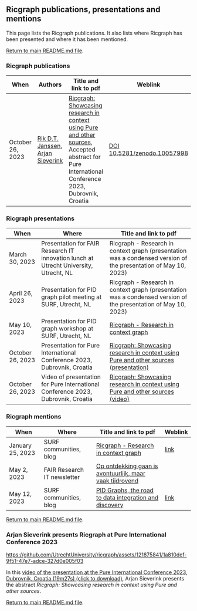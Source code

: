 ## Ricgraph publications, presentations and mentions

This page lists the Ricgraph publications. It also lists where Ricgraph has been 
presented and where it has been mentioned. 

[Return to main README.md file](../README.md).

### Ricgraph publications

| When             | Authors                                                                                                             | Title and link to pdf                                                                                                                                                                                                                                                                                | Weblink                                                                 |
|------------------|---------------------------------------------------------------------------------------------------------------------|------------------------------------------------------------------------------------------------------------------------------------------------------------------------------------------------------------------------------------------------------------------------------------------------------|-------------------------------------------------------------------------|
| October 26, 2023 | [Rik D.T. Janssen](https://orcid.org/0000-0001-9510-0802), [Arjan Sieverink](https://orcid.org/0000-0002-6655-4546) | [Ricgraph: Showcasing research in context using Pure and other sources](publications/231026-RDTJanssen+ASieverink-Ricgraph_Showcasing_research_in_context_using_Pure_and_other_sources-PRCN2023_accepted_abstract.pdf), Accepted abstract for Pure International Conference 2023, Dubrovnik, Croatia | [DOI 10.5281/zenodo.10057998](https://doi.org/10.5281/zenodo.10057998) |

### Ricgraph presentations

| When             | Where                                                                                 | Title and link to pdf                                                                                                                                                                                                             |
|------------------|---------------------------------------------------------------------------------------|-----------------------------------------------------------------------------------------------------------------------------------------------------------------------------------------------------------------------------------|
| March 30, 2023   | Presentation for FAIR Research IT innovation lunch at Utrecht University, Utrecht, NL | Ricgraph - Research in context graph (presentation was a condensed version of the presentation of May 10, 2023)                                                                                                                   |
| April 26, 2023   | Presentation for PID graph pilot meeting at SURF, Utrecht, NL                         | Ricgraph - Research in context graph (presentation was a condensed version of the presentation of May 10, 2023)                                                                                                                   |
| May 10, 2023     | Presentation for PID graph workshop at SURF, Utrecht, NL                              | [Ricgraph - Research in context graph](presentations/230510-PID_graph_workshop_at_SURF-Ricgraph-Research_in_context_graph.pdf)                                                                                                    |
| October 26, 2023 | Presentation for Pure International Conference 2023, Dubrovnik, Croatia               | [Ricgraph: Showcasing research in context using Pure and other sources (presentation)](presentations/231026-RDTJanssen+ASieverink-Ricgraph_Showcasing_research_in_context_using_Pure_and_other_sources-PRCN2023_presentation.pdf) |
| October 26, 2023 | Video of presentation for Pure International Conference 2023, Dubrovnik, Croatia      | [Ricgraph: Showcasing research in context using Pure and other sources (video)](videos/231026-RDTJanssen+ASieverink-Ricgraph_Showcasing_research_in_context_using_Pure_and_other_sources-PRCN2023_video.mp4)                      |

### Ricgraph mentions

| When             | Where                       | Title and link to pdf                                                                                                                                | Weblink                                                                                                                        |
|------------------|-----------------------------|------------------------------------------------------------------------------------------------------------------------------------------------------|--------------------------------------------------------------------------------------------------------------------------------|
| January 25, 2023 | SURF communities, blog      | [Ricgraph - Research in context graph](mentions/230125-SURF_communities-Ricgraph-Research_in_context_graph.pdf)                                      | [link](https://communities.surf.nl/en/open-research-information/article/ricgraph-research-in-context-graph)                    |
| May 2, 2023      | FAIR Research IT newsletter | [Op ontdekking gaan is avontuurlijk, maar vaak tijdrovend](mentions/230502-FAIR_Research_IT-Newsletter_april_2023.pdf)                               |                                                                                                                                |
| May 12, 2023     | SURF communities, blog      | [PID Graphs, the road to data integration and discovery](mentions/230512-SURF_communities-PID_Graphs_the_road_to_data_integration_and_discovery.pdf) | [link](https://communities.surf.nl/en/open-research-information/article/pid-graphs-the-road-to-data-integration-and-discovery) |

[Return to main README.md file](../README.md).

### Arjan Sieverink presents Ricgraph at Pure International Conference 2023
https://github.com/UtrechtUniversity/ricgraph/assets/121875841/1a810def-9f51-47e7-adce-327d0e005f03

In this [video of the presentation at the Pure International Conference 2023, Dubrovnik, 
Croatia (19m27s) (click to download)](videos/231026-RDTJanssen+ASieverink-Ricgraph_Showcasing_research_in_context_using_Pure_and_other_sources-PRCN2023_video.mp4),
Arjan Sieverink presents the abstract
_Ricgraph: Showcasing research in context using Pure and other sources_.

[Return to main README.md file](../README.md).

